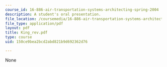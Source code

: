 ```yaml
---
course_id: 16-886-air-transportation-systems-architecting-spring-2004
description: A student's oral presentation.
file_location: /coursemedia/16-886-air-transportation-systems-architecting-spring-2004/150ce9bea2bcd2abd821b9d692362d76_King_rev.pdf
file_type: application/pdf
layout: pdf
title: King_rev.pdf
type: course
uid: 150ce9bea2bcd2abd821b9d692362d76

---
```

None